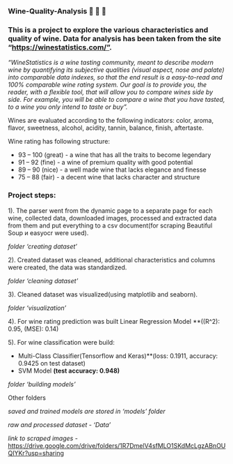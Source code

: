 ### Wine-Quality-Analysis :wine_glass: :wine_glass: :wine_glass: 

### This is a project to explore the various characteristics and quality of wine. Data for analysis has been taken from the site “https://winestatistics.com/”.

  *“WineStatistics is a wine tasting community, meant to describe modern wine by quantifying its subjective qualities (visual aspect, nose and palate) into comparable data indexes, so that the end result is a easy-to-read and 100% comparable wine rating system.  Our goal is to provide you, the reader, with a flexible tool, that will allow you to compare wines side by side. For example, you will be able to compare a wine that you have tasted, to a wine you only intend to taste or buy”.*
  
  Wines are evaluated according to the following indicators: color, aroma, flavor, sweetness, alcohol, acidity, tannin, balance, finish, aftertaste.
   
  Wine rating has following structure:
  - 93 – 100 (great) - a wine that has all the traits to become legendary
  - 91 – 92 (fine) - a wine of premium quality with good potential
  - 89 – 90 (nice) - a well made wine that lacks elegance and finesse
  - 75 – 88 (fair) - a decent wine that lacks character and structure
  
### Project steps:

 1). The parser went from the dynamic page to a separate page for each wine, collected data, downloaded images, processed and extracted data from them and put everything to a csv document(for scraping Beautiful Soup и easyocr were used).
 
  *folder ‘creating dataset’*

 2). Created dataset was cleaned, additional characteristics and columns were created, the data was standardized.
 
  *folder ‘cleaning dataset’*

 3). Cleaned dataset was visualized(using matplotlib and seaborn).
 
  *folder ‘visualization’*

 4). For wine rating prediction was built Linear Regression Model
**((R^2): 0.95, (MSE): 0.14)

 5). For wine classification were build:
- Multi-Class Classifier(Tensorflow and Keras)**(loss: 0.1911, accuracy: 0.9425 on test dataset)
- SVM Model  **(test accuracy: 0.948)**

 *folder ‘building models’*

Other folders

 *saved and trained models are stored in ‘models’ folder*
 
 *raw and processed dataset  - ‘Data’*
 
 *link to scraped images -* 
 https://drive.google.com/drive/folders/1R7DmelV4sfMLO1SKdMcLgzABnOUQIYKr?usp=sharing
 
